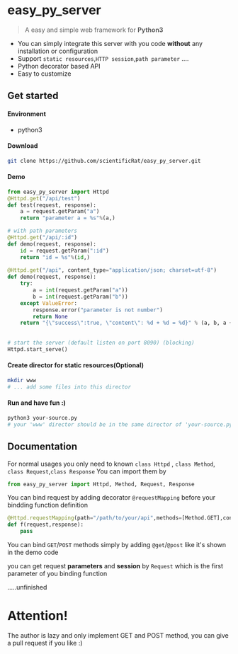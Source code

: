 # easy\_py\_server  
> A easy and simple web framework for **Python3**     

* You can simply integrate this server with you code **without** any installation or configuration  
* Support `static resources`,`HTTP session`,`path parameter` ....
* Python decorator based API  
* Easy to customize  

## Get started  
#### Environment
* python3

#### Download
```bash
git clone https://github.com/scientificRat/easy_py_server.git 
```
#### Demo
```python
from easy_py_server import Httpd
@Httpd.get("/api/test")
def test(request, response):
    a = request.getParam("a")
    return "parameter a = %s"%(a,)

# with path parameters
@Httpd.get("/api/:id")
def demo(request, response):
    id = request.getParam(":id")
    return "id = %s"%(id,)
    
@Httpd.get("/api", content_type="application/json; charset=utf-8")
def demo(request, response):
    try:
        a = int(request.getParam("a"))
        b = int(request.getParam("b"))
    except ValueError:
        response.error("parameter is not number")
        return None
    return "{\"success\":true, \"content\": %d + %d = %d}" % (a, b, a + b)
    
    
# start the server (default listen on port 8090) (blocking)
Httpd.start_serve()

```


#### Create director for static resources(Optional)  
```bash
mkdir www 
# ... add some files into this director
```

#### Run and have fun :)
```bash
python3 your-source.py
# your 'www' director should be in the same director of 'your-source.py' 
```

## Documentation

For normal usages you only need to known `class Httpd` , `class Method`, `class Request`,`class Response`
You can import them by   

```python
from easy_py_server import Httpd, Method, Request, Response
```
You can bind request by adding decorator `@requestMapping` before your bindding function definition

```python  
@Httpd.requestMapping(path="/path/to/your/api",methods=[Method.GET],content_type="text/plain")
def f(request,response):
    pass
```

You can bind `GET`/`POST` methods simply by adding `@get`/`@post` like it's shown  in the demo code

you can get request **parameters** and **session** by `Request` which is the first parameter of you binding function

.....unfinished

# Attention!
The author is lazy and only implement GET and POST method, you can give a pull request if you like :)

